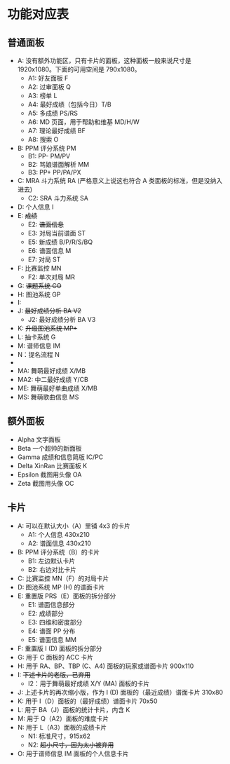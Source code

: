 # 功能对应表

## 普通面板

- A: 没有额外功能区，只有卡片的面板，这种面板一般来说尺寸是 1920x1080。下面的可用空间是 790x1080。
  - A1: 好友面板 F
  - A2: 过审面板 Q
  - A3: 榜单 L
  - A4: 最好成绩（包括今日）T/B
  - A5: 多成绩 PS/RS
  - A6: MD 页面，用于帮助和维基 MD/H/W
  - A7: 理论最好成绩 BF
  - A8: 搜索 O
- B: PPM 评分系统 PM
  - B1: PP- PM/PV
  - B2: 骂娘谱面解析 MM
  - B3: PP+ PP/PA/PX
- C: MRA 斗力系统 RA (严格意义上说这也符合 A 类面板的标准，但是没纳入进去)
  - C2: SRA 斗力系统 SA
- D: 个人信息 I
- E: ~~成绩~~
  - E2: ~~谱面信息~~
  - E3: 对局当前谱面 ST
  - E5: 新成绩 B/P/R/S/BQ
  - E6: 谱面信息 M
  - E7: 对局 ST
- F: 比赛监控 MN
  - F2: 单次对局 MR
- G: ~~课题系统 CO~~
- H: 图池系统 GP
- I: 
- J: ~~最好成绩分析 BA V2~~
  - J2: 最好成绩分析 BA V3
- K: ~~升级图池系统 MP+~~
- L: 抽卡系统 G
- M: 谱师信息 IM
- N：提名流程 N
-
- MA: 舞萌最好成绩 X/MB
- MA2: 中二最好成绩 Y/CB
- ME: 舞萌最好单曲成绩 X/MB
- MS: 舞萌歌曲信息 MS

## 额外面板

- Alpha 文字面板
- Beta 一个超帅的新面板
- Gamma 成绩和信息简版 IC/PC
- Delta XinRan 比赛面板 K
- Epsilon 截图用头像 OA
- Zeta 截图用头像 OC

## 卡片

- A: 可以在默认大小（A）里铺 4x3 的卡片
  - A1: 个人信息 430x210
  - A2: 谱面信息 430x210
- B: PPM 评分系统（B）的卡片
  - B1: 左边默认卡片
  - B2: 右边对比卡片
- C: 比赛监控 MN（F）的对局卡片
- D: 图池系统 MP (H) 的谱面卡片
- E: 重置版 PRS（E）面板的拆分部分
  - E1: 谱面信息部分
  - E2: 成绩部分
  - E3: 四维和密度部分
  - E4: 谱面 PP 分布
  - E5: 谱面信息 MM
- F: 重置版 I (D) 面板的拆分部分
- G: 用于 C 面板的 ACC 卡片
- H: 用于 RA、BP、TBP (C、A4) 面板的玩家或谱面卡片 900x110
- I: ~~下述卡片的老版，已弃用~~
  - I2：用于舞萌最好成绩 X/Y (MA) 面板的卡片
- J: 上述卡片的再次缩小版，作为 I (D) 面板的（最近成绩）谱面卡片 310x80
- K: 用于 I（D）面板的（最好成绩）谱面卡片 70x50
- L: 用于 BA（J）面板的统计卡片，内含 K
- M: 用于 Q（A2）面板的难度卡片
- N: 用于 L（A3）面板的成绩卡片
  - N1: 标准尺寸，915x62
  - N2: ~~超小尺寸，因为太小被弃用~~
- O: 用于谱师信息 IM 面板的个人信息卡片
